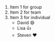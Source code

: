 1. Item 1 for group
2. Item 2 for team
3. Item 3 for individual
   * David :smile:
   * Lisa :+1:
   * Steven :heart:
